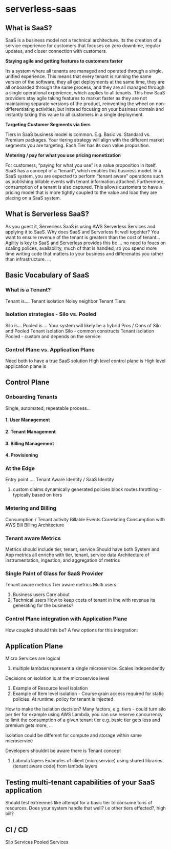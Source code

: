 # serverless-saas

## What is SaaS?
SaaS is a business model not a technical architecture.  Its the creation of a service experience for customers that focuses on zero downtime, regular updates, and closer connection with customers.

**Staying agile and getting features to customers faster**

Its a system where all tenants are managed and operated through a single, unified experience. This means that every tenant is running the same version of the software, they all get deployments at the same time, they are all onboarded through the same process, and they are all managed through a single operational experience, which applies to all tenants. This how SaaS providers stay agile taking features to market faster as they are not maintaining separate versions of the product, reinventing the wheel on non-differentiating activities, but instead focusing on your business domain and instantly taking this value to all customers in a single deployment.

**Targeting Customer Segments via tiers**

Tiers in SaaS business model is common.  E.g. Basic vs. Standard vs. Premium packages.  Your tiering strategy will align with the different market segments you are targeting.  Each Tier has its own value proposition.  

**Metering / pay for what you use pricing monetization**

For customers, “paying for what you use” is a value proposition in itself.  SaaS has a concept of a “tenant”, which enables this business model.   In a SaaS system, you are expected to perform “tenant aware” operations such as publishing billable events with tenant information attached.  Furthermore, consumption of a tenant is also captured. This allows customers to have a pricing model that is more tightly coupled to the value and load they are placing on a SaaS system.


## What is Serverless SaaS?
As you guest it, Serverless SaaS is using AWS Serverless Services and applying it to SaaS.  Why does SaaS and Serverless fit well togehter?  You want to ensure revenue of the tenant is greatern than the cost of tenant...
Agility is key to SaaS and Serverless provides this bc ... no need to foucs on scaling polices, availability, much of that is handled, so you spend more time writing code that matters to your business and differenates you rather than infrastructure.
...

## Basic Vocabulary of SaaS

### What is a Tenant?
Tenant is....
Tenant isolation
Noisy neighbor
Tenant Tiers

### Isolation strategies - Silo vs. Pooled
Silo is...
Pooled is ...
Your system will likely be a hybrid
Pros / Cons of Silo and Pooled
Tenant isolation Silo - common constructs
Tenant isolation Pooled - custom and depends on the service

### Control Plane vs. Application Plane
Need both to have a true SaaS solution
High level control plane is
High level application plane is


## Control Plane

### Onboarding Tenants
Single, automated, repeatable process...
#### 1. User Management
#### 2. Tenant Management
#### 3. Billing Management
#### 4. Provisioning

### At the Edge
Entry point ....
Tenant Aware Identity / SaaS Identity
1. custom claims
dynamically generated policies
block routes
throttling - typically based on tiers


### Metering and Billing
Consumption / Tenant activity
Billable Events
Correlating Consumption with AWS Bill
Billing Architecture

### Tenant aware Metrics
Metrics should include tier, tenant, service 
Should have both System and App metrics all enriche with tier, tenant, service data
Architecture of instrumentation, ingestion, and aggregation of metrics 


### Single Paint of Glass for SaaS Provider
Tenant aware metrics
Tier aware metrics
Multi users:
1. Business users
Care about 
2. Technical users
How to keep costs of tenant in line with revenue its generating for the business?

### Control Plane integration with Application Plane
How coupled should this be?
A few options for this integration:



## Application Plane

Micro Services are logical 
1. multiple lambdas represent a single microservice.  Scales independently

Decisions on isolation is at the microservice level
1. Example of Resource level isolation
2. Example of Item level isolation - Course grain access required for static policies. At runtime, policy for tenant is injected

How to make the isolation decision?
Many factors, e.g. tiers - could turn silo per tier for example using AWS Lambda, you can use reserve concurrency to limit the consumption of a given tenant tier e.g. basic tier gets less and premium gets more, ...

Isolation could be different for compute and storage within same microservice

Developers shouldnt be aware there is Tenant concept
1. Labmda layers
Examples of client (microservice) using shared libraries (tenant aware code) from lambda layers


## Testing multi-tenant capabilities of your SaaS application
Should test extreemes like attempt for a basic tier to consume tons of resources.  Does your system handle that well? i.e other tiers effected?, high bill?


## CI / CD 
Silo Services
Pooled Services

